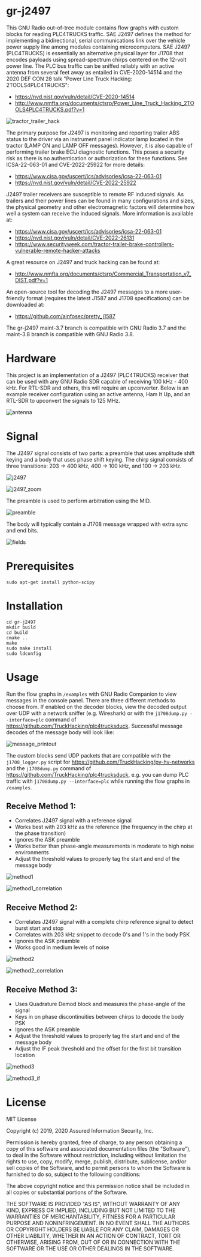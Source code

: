 # gr-j2497

This GNU Radio out-of-tree module contains flow graphs with custom blocks for reading PLC4TRUCKS traffic. SAE J2497 defines the method for implementing a bidirectional, serial communications link over the vehicle power supply line among modules containing microcomputers. SAE J2497 (PLC4TRUCKS) is essentially an alternative physical layer for J1708 that encodes payloads using spread-spectrum chirps centered on the 12-volt power line. The PLC bus traffic can be sniffed reliably with an active antenna from several feet away as entailed in CVE-2020-14514 and the 2020 DEF CON 28 talk "Power Line Truck Hacking: 2TOOLS4PLC4TRUCKS":
- https://nvd.nist.gov/vuln/detail/CVE-2020-14514
- http://www.nmfta.org/documents/ctsrp/Power_Line_Truck_Hacking_2TOOLS4PLC4TRUCKS.pdf?v=1

![tractor_trailer_hack](/examples/images/tractor_trailer_hack.png)

The primary purpose for J2497 is monitoring and reporting trailer ABS status to the driver via an instrument panel indicator lamp located in the tractor (LAMP ON and LAMP OFF messages). However, it is also capable of performing trailer brake ECU diagnostic functions. This poses a security risk as there is no authentication or authorization for these functions. See ICSA-22-063-01 and CVE-2022-25922 for more details:
- https://www.cisa.gov/uscert/ics/advisories/icsa-22-063-01
- https://nvd.nist.gov/vuln/detail/CVE-2022-25922

J2497 trailer receivers are susceptible to remote RF induced signals. As trailers and their power lines can be found in many configurations and sizes, the physical geometry and other electromagnetic factors will determine how well a system can receive the induced signals. More information is available at:
- https://www.cisa.gov/uscert/ics/advisories/icsa-22-063-01
- https://nvd.nist.gov/vuln/detail/CVE-2022-26131
- https://www.securityweek.com/tractor-trailer-brake-controllers-vulnerable-remote-hacker-attacks

A great resource on J2497 and truck hacking can be found at:
- http://www.nmfta.org/documents/ctsrp/Commercial_Transportation_v7_DIST.pdf?v=1

An open-source tool for decoding the J2497 messages to a more user-friendly format (requires the latest J1587 and J1708 specifications) can be downloaded at:
- https://github.com/ainfosec/pretty_j1587

The gr-j2497 maint-3.7 branch is compatible with GNU Radio 3.7 and the maint-3.8 branch is compatible with GNU Radio 3.8.

# Hardware

This project is an implementation of a J2497 (PLC4TRUCKS) receiver that can be used with any GNU Radio SDR capable of receiving 100 kHz - 400 kHz. For RTL-SDR and others, this will require an upconverter. Below is an example receiver configuration using an active antenna, Ham It Up, and an RTL-SDR to upconvert the signals to 125 MHz. 

![antenna](/examples/images/antenna.jpg)

# Signal

The J2497 signal consists of two parts: a preamble that uses amplitude shift keying and a body that uses phase shift keying. The chirp signal consists of three transitions: 203 -> 400 kHz, 400 -> 100 kHz, and 100 -> 203 kHz.

![j2497](/examples/images/j2497.png)

![j2497_zoom](/examples/images/j2497_zoom.png)

The preamble is used to perform arbitration using the MID.

![preamble](/examples/images/preamble.png)

The body will typically contain a J1708 message wrapped with extra sync and end bits.

![fields](/examples/images/fields.png)

# Prerequisites

```
sudo apt-get install python-scipy
```

# Installation
```
cd gr-j2497
mkdir build
cd build
cmake ..
make
sudo make install
sudo ldconfig
```

# Usage

Run the flow graphs in `/examples` with GNU Radio Companion to view messages in the console panel. There are three different methods to choose from. If enabled on the decoder blocks, view the decoded output over UDP with a network sniffer (e.g. Wireshark) or with the `j1708dump.py --interface=plc` command of https://github.com/TruckHacking/plc4trucksduck. Successful message decodes of the message body will look like:

![message_printout](/examples/images/message_printout.png)

The custom blocks send UDP packets that are compatible with the `j1708_logger.py` script for https://github.com/TruckHacking/py-hv-networks and the `j1708dump.py` command of https://github.com/TruckHacking/plc4trucksduck, e.g. you can dump PLC traffic with `j1708dump.py --interface=plc` while running the flow graphs in `/examples`.

## Receive Method 1:
* Correlates J2497 signal with a reference signal
* Works best with 203 kHz as the reference (the frequency in the chirp at the phase transition)
* Ignores the ASK preamble
* Works better than phase-angle measurements in moderate to high noise environments
* Adjust the threshold values to properly tag the start and end of the message body

![method1](/examples/images/method1.png)

![method1_correlation](/examples/images/method1_correlation.png)

## Receive Method 2:
* Correlates J2497 signal with a complete chirp reference signal to detect burst start and stop
* Correlates with 203 kHz snippet to decode 0's and 1's in the body PSK
* Ignores the ASK preamble
* Works good in medium levels of noise

![method2](/examples/images/method2.png)

![method2_correlation](/examples/images/method2_correlation.png)

## Receive Method 3:
* Uses Quadrature Demod block and measures the phase-angle of the signal
* Keys in on phase discontinuities between chirps to decode the body PSK
* Ignores the ASK preamble
* Adjust the threshold values to properly tag the start and end of the message body
* Adjust the IF peak threshold and the offset for the first bit transition location

![method3](/examples/images/method3.png)

![method3_if](/examples/images/method3_if.png)

# License

MIT License

Copyright (c) 2019, 2020 Assured Information Security, Inc.

Permission is hereby granted, free of charge, to any person obtaining a copy
of this software and associated documentation files (the "Software"), to deal
in the Software without restriction, including without limitation the rights
to use, copy, modify, merge, publish, distribute, sublicense, and/or sell
copies of the Software, and to permit persons to whom the Software is
furnished to do so, subject to the following conditions:

The above copyright notice and this permission notice shall be included in all
copies or substantial portions of the Software.

THE SOFTWARE IS PROVIDED "AS IS", WITHOUT WARRANTY OF ANY KIND, EXPRESS OR
IMPLIED, INCLUDING BUT NOT LIMITED TO THE WARRANTIES OF MERCHANTABILITY,
FITNESS FOR A PARTICULAR PURPOSE AND NONINFRINGEMENT. IN NO EVENT SHALL THE
AUTHORS OR COPYRIGHT HOLDERS BE LIABLE FOR ANY CLAIM, DAMAGES OR OTHER
LIABILITY, WHETHER IN AN ACTION OF CONTRACT, TORT OR OTHERWISE, ARISING FROM,
OUT OF OR IN CONNECTION WITH THE SOFTWARE OR THE USE OR OTHER DEALINGS IN THE
SOFTWARE.

